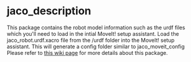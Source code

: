 # jaco_description
This package contains the robot model information such as the urdf files which you'll need to load in the intial MoveIt! setup assistant. 
Load the jaco_robot.urdf.xacro file from the /urdf folder into the MoveIt! setup assistant. This will generate a config folder similar to jaco_moveit_config
Please refer to [this wiki page](https://github.com/JenniferBuehler/jaco-arm-pkgs/wiki/The-Jaco-URDF-model) for 
more details about this package.
